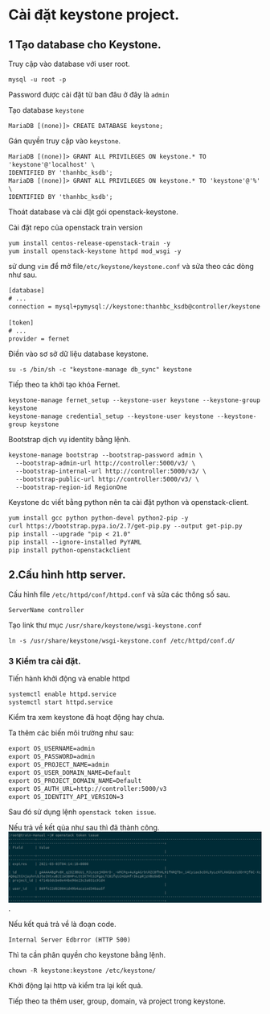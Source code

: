 # Cài đặt keystone project.

## 1 Tạo database cho Keystone.

Truy cập vào database với user root.

```
mysql -u root -p
``` 
Password được cài đặt từ ban đâu ở đây là `admin`

Tạo database `keystone`
```
MariaDB [(none)]> CREATE DATABASE keystone;
```
Gán quyền truy cập vào `keystone`.
```
MariaDB [(none)]> GRANT ALL PRIVILEGES ON keystone.* TO 'keystone'@'localhost' \
IDENTIFIED BY 'thanhbc_ksdb';
MariaDB [(none)]> GRANT ALL PRIVILEGES ON keystone.* TO 'keystone'@'%' \
IDENTIFIED BY 'thanhbc_ksdb';
```

Thoát database và cài đặt gói openstack-keystone.

Cài đặt repo của openstack train version
```
yum install centos-release-openstack-train -y
yum install openstack-keystone httpd mod_wsgi -y 
```

sử dung `vim` để mở file`/etc/keystone/keystone.conf` và sửa  theo các dòng như sau.
```
[database]
# ...
connection = mysql+pymysql://keystone:thanhbc_ksdb@controller/keystone

[token]
# ...
provider = fernet
```
Điền vào sơ sở dữ liệu database keystone.
```
su -s /bin/sh -c "keystone-manage db_sync" keystone
```

Tiếp theo ta  khởi tạo khóa Fernet.
```
keystone-manage fernet_setup --keystone-user keystone --keystone-group keystone
keystone-manage credential_setup --keystone-user keystone --keystone-group keystone
```


Bootstrap dịch vụ identity bằng lệnh.
```
keystone-manage bootstrap --bootstrap-password admin \
  --bootstrap-admin-url http://controller:5000/v3/ \
  --bootstrap-internal-url http://controller:5000/v3/ \
  --bootstrap-public-url http://controller:5000/v3/ \
  --bootstrap-region-id RegionOne
```

Keystone dc viết bằng python nên ta cài đặt python và openstack-client.
```
yum install gcc python python-devel python2-pip -y
curl https://bootstrap.pypa.io/2.7/get-pip.py --output get-pip.py 
pip install --upgrade "pip < 21.0"
pip install --ignore-installed PyYAML
pip install python-openstackclient
```
## 2.Cấu hình http server.

Cấu hình file `/etc/httpd/conf/httpd.conf` và sửa các thông số sau.
```
ServerName controller
```
Tạo link thư mục `/usr/share/keystone/wsgi-keystone.conf`

```
ln -s /usr/share/keystone/wsgi-keystone.conf /etc/httpd/conf.d/
```

### 3 Kiểm tra cài đặt.

Tiến hành khởi động và enable httpd 
```
systemctl enable httpd.service
systemctl start httpd.service
```

Kiểm tra xem keystone đã hoạt động hay chưa.



Ta thêm các biến môi trường như sau:
```
export OS_USERNAME=admin
export OS_PASSWORD=admin
export OS_PROJECT_NAME=admin
export OS_USER_DOMAIN_NAME=Default
export OS_PROJECT_DOMAIN_NAME=Default
export OS_AUTH_URL=http://controller:5000/v3
export OS_IDENTITY_API_VERSION=3
```

Sau đó sử dụng lệnh `openstack token issue`. 

Nếu trả về kết qủa như sau thì đã thành công.
![](ks-img/token-issue.png).

Nếu kết quả trả về là đoạn code.
```
Internal Server Edbrror (HTTP 500)
```

Thì ta cần phân quyền cho keystone bằng lệnh.
```
chown -R keystone:keystone /etc/keystone/
```

Khởi động lại http và kiểm tra lại kết quả.

Tiếp theo ta thêm user, group, domain, và project trong keystone.




